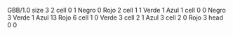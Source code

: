 <gs-board without-header> GBB/1.0
size 3 2
cell 0 1 Negro 0 Rojo 2
cell 1 1 Verde 1 Azul 1
cell 0 0 Negro 3 Verde 1 Azul 13 Rojo 6
cell 1 0 Verde 3
cell 2 1 Azul 3
cell 2 0 Rojo 3
head 0 0 </gs-board>